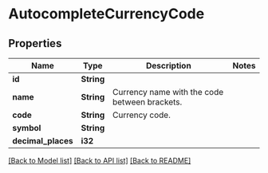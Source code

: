 # AutocompleteCurrencyCode

## Properties

Name | Type | Description | Notes
------------ | ------------- | ------------- | -------------
**id** | **String** |  | 
**name** | **String** | Currency name with the code between brackets. | 
**code** | **String** | Currency code. | 
**symbol** | **String** |  | 
**decimal_places** | **i32** |  | 

[[Back to Model list]](../README.md#documentation-for-models) [[Back to API list]](../README.md#documentation-for-api-endpoints) [[Back to README]](../README.md)


